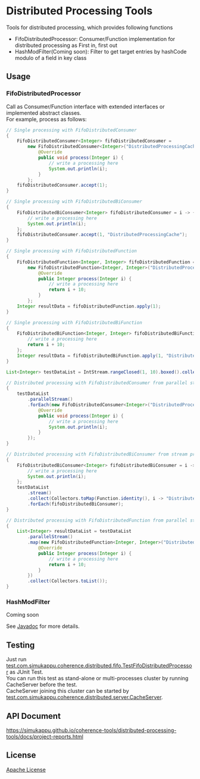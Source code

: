 # Distributed Processing Tools
Tools for distributed processing, which provides following functions
* FifoDistributedProcessor: Consumer/Function implementation for distributed processing as First in, first out
* HashModFilter(Coming soon): Filter to get target entries by hashCode modulo of a field in key class

## Usage
### FifoDistributedProcessor
Call as Consumer/Function interface with extended interfaces or implemented abstract classes.  
For example, process as follows:  
```java
// Single processing with FifoDistributedConsumer
{
	FifoDistributedConsumer<Integer> fifoDistributedConsumer = 
		new FifoDistributedConsumer<Integer>("DistributedProcessingCache") {
			@Override
			public void process(Integer i) {
				// write a processing here
				System.out.println(i);
			}
		};
	fifoDistributedConsumer.accept(1);
}

// Single processing with FifoDistributedBiConsumer
{
	FifoDistributedBiConsumer<Integer> fifoDistributedConsumer = i -> {
		// write a processing here
		System.out.println(i);
	};
	fifoDistributedConsumer.accept(1, "DistributedProcessingCache");
}

// Single processing with FifoDistributedFunction
{
	FifoDistributedFunction<Integer, Integer> fifoDistributedFunction = 
		new FifoDistributedFunction<Integer, Integer>("DistributedProcessingCache") {
			@Override
			public Integer process(Integer i) {
				// write a processing here
				return i + 10;
			}
		};
	Integer resultData = fifoDistributedFunction.apply(1);
}

// Single processing with FifoDistributedBiFunction
{
	FifoDistributedBiFunction<Integer, Integer> fifoDistributedBiFunction = i -> {
		// write a processing here
		return i + 10;
	};
	Integer resultData = fifoDistributedBiFunction.apply(1, "DistributedProcessingCache");
}

List<Integer> testDataList = IntStream.rangeClosed(1, 10).boxed().collect(Collectors.toList());

// Distributed processing with FifoDistributedConsumer from parallel stream processing
{
	testDataList
		.parallelStream()
		.forEach(new FifoDistributedConsumer<Integer>("DistributedProcessingCache") {
			@Override
			public void process(Integer i) {
				// write a processing here
				System.out.println(i);
			}
		});
}

// Distributed processing with FifoDistributedBiConsumer from stream processing
{
	FifoDistributedBiConsumer<Integer> fifoDistributedBiConsumer = i -> {
		// write a processing here
		System.out.println(i);
	};
	testDataList
		.stream()
		.collect(Collectors.toMap(Function.identity(), i -> "DistributedProcessingCache"))
		.forEach(fifoDistributedBiConsumer);
}

// Distributed processing with FifoDistributedFunction from parallel stream processing
{
	List<Integer> resultDataList = testDataList
		.parallelStream()
		.map(new FifoDistributedFunction<Integer, Integer>("DistributedProcessingCache") {
			@Override
			public Integer process(Integer i) {
				// write a processing here
				return i + 10;
			}
		})
		.collect(Collectors.toList());
}
```
### HashModFilter
Coming soon  

See [Javadoc](https://simukappu.github.io/coherence-tools/distributed-processing-tools/docs/apidocs/index.html) for more details.

## Testing
Just run [test.com.simukappu.coherence.distributed.fifo.TestFifoDistributedProcessor](https://github.com/simukappu/coherence-tools/blob/master/distributed-processing-tools/src/test/java/test/com/simukappu/coherence/distributed/fifo/TestFifoDistributedProcessor.java) as JUnit Test.  
You can run this test as stand-alone or multi-processes cluster by running CacheServer before the test.  
CacheServer joining this cluster can be started by [test.com.simukappu.coherence.distributed.server.CacheServer](https://github.com/simukappu/coherence-tools/blob/master/distributed-processing-tools/src/test/java/test/com/simukappu/coherence/distributed/server/CacheServer.java).

## API Document
<https://simukappu.github.io/coherence-tools/distributed-processing-tools/docs/project-reports.html>

## License
[Apache License](https://github.com/simukappu/coherence-tools/blob/master/LICENSE)
